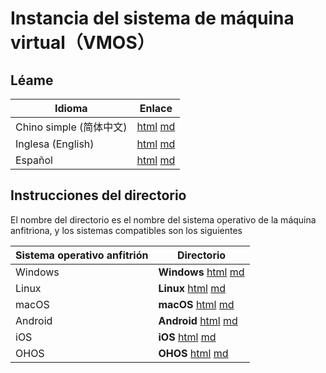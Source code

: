 # Instancia del sistema de máquina virtual（VMOS）

## Léame

| Idioma | Enlace |
|----------|------|
| Chino simple (简体中文) | [html](./index.html) [md](./README.md) |
| Inglesa (English) | [html](./index.en.html) [md](./README.en.md) |
| Español | [html](./index.es.html) [md](./README.es.md) |

## Instrucciones del directorio

El nombre del directorio es el nombre del sistema operativo de la máquina anfitriona, y los sistemas compatibles son los siguientes

| Sistema operativo anfitrión | Directorio |
|------------------|-----|
| Windows | **Windows** [html](./Windows/index.es.html) [md](./Windows/README.es.md) |
| Linux | **Linux** [html](./Linux/index.es.html) [md](./Linux/README.es.md) |
| macOS | **macOS** [html](./macOS/index.es.html) [md](./macOS/README.es.md) |
| Android | **Android** [html](./Android/index.es.html) [md](./Android/README.es.md) |
| iOS | **iOS** [html](./iOS/index.es.html) [md](./iOS/README.es.md) |
| OHOS | **OHOS** [html](./OHOS/index.es.html) [md](./OHOS/README.es.md) |

